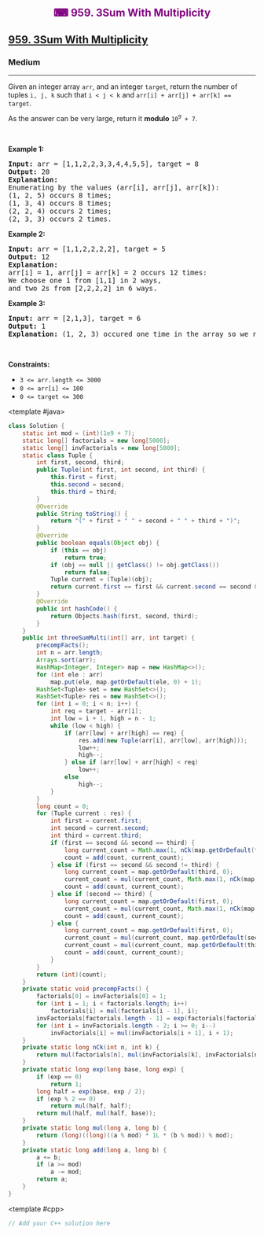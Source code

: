 <div align = "center">
<h style = "margin-bottom: 0px; margin-top: 0px; color : purple;" align = "center" class = "header">

## ⌨ 959. 3Sum With Multiplicity

</h>
</div>

<h2><a href="https://leetcode.com/problems/3sum-with-multiplicity" target = "_blank">959. 3Sum With Multiplicity</a></h2><h3>Medium</h3><hr><p>Given an integer array <code>arr</code>, and an integer <code>target</code>, return the number of tuples <code>i, j, k</code> such that <code>i &lt; j &lt; k</code> and <code>arr[i] + arr[j] + arr[k] == target</code>.</p>

<p>As the answer can be very large, return it <strong>modulo</strong> <code>10<sup>9</sup> + 7</code>.</p>

<p>&nbsp;</p>
<p><strong class="example">Example 1:</strong></p>

<pre>
<strong>Input:</strong> arr = [1,1,2,2,3,3,4,4,5,5], target = 8
<strong>Output:</strong> 20
<strong>Explanation: </strong>
Enumerating by the values (arr[i], arr[j], arr[k]):
(1, 2, 5) occurs 8 times;
(1, 3, 4) occurs 8 times;
(2, 2, 4) occurs 2 times;
(2, 3, 3) occurs 2 times.
</pre>

<p><strong class="example">Example 2:</strong></p>

<pre>
<strong>Input:</strong> arr = [1,1,2,2,2,2], target = 5
<strong>Output:</strong> 12
<strong>Explanation: </strong>
arr[i] = 1, arr[j] = arr[k] = 2 occurs 12 times:
We choose one 1 from [1,1] in 2 ways,
and two 2s from [2,2,2,2] in 6 ways.
</pre>

<p><strong class="example">Example 3:</strong></p>

<pre>
<strong>Input:</strong> arr = [2,1,3], target = 6
<strong>Output:</strong> 1
<strong>Explanation:</strong> (1, 2, 3) occured one time in the array so we return 1.
</pre>

<p>&nbsp;</p>
<p><strong>Constraints:</strong></p>

<ul>
	<li><code>3 &lt;= arr.length &lt;= 3000</code></li>
	<li><code>0 &lt;= arr[i] &lt;= 100</code></li>
	<li><code>0 &lt;= target &lt;= 300</code></li>
</ul>

<CodeTabs :languages="[ { name: 'C++', slot: 'cpp' }, { name: 'Java', slot: 'java' } ]"> <template #java>

```java
class Solution {
    static int mod = (int)(1e9 + 7);
    static long[] factorials = new long[5000];
    static long[] invFactorials = new long[5000];
    static class Tuple {
        int first, second, third;
        public Tuple(int first, int second, int third) {
            this.first = first;
            this.second = second;
            this.third = third;
        }
        @Override
        public String toString() {
            return "(" + first + " " + second + " " + third + ")";
        }
        @Override
        public boolean equals(Object obj) {
            if (this == obj)
                return true;
            if (obj == null || getClass() != obj.getClass())
                return false;
            Tuple current = (Tuple)(obj);
            return current.first == first && current.second == second && current.third == third;
        }
        @Override
        public int hashCode() {
            return Objects.hash(first, second, third);
        }
    }
    public int threeSumMulti(int[] arr, int target) {
        precompFacts();
        int n = arr.length;
        Arrays.sort(arr);
        HashMap<Integer, Integer> map = new HashMap<>();
        for (int ele : arr)
            map.put(ele, map.getOrDefault(ele, 0) + 1);
        HashSet<Tuple> set = new HashSet<>();
        HashSet<Tuple> res = new HashSet<>();
        for (int i = 0; i < n; i++) {
            int req = target - arr[i];
            int low = i + 1, high = n - 1;
            while (low < high) {
                if (arr[low] + arr[high] == req) {
                    res.add(new Tuple(arr[i], arr[low], arr[high]));
                    low++;
                    high--;
                } else if (arr[low] + arr[high] < req)
                    low++;
                else
                    high--;
            }
        }
        long count = 0;
        for (Tuple current : res) {
            int first = current.first;
            int second = current.second;
            int third = current.third;
            if (first == second && second == third) {
                long current_count = Math.max(1, nCk(map.getOrDefault(first, 0), 3));
                count = add(count, current_count);
            } else if (first == second && second != third) {
                long current_count = map.getOrDefault(third, 0);
                current_count = mul(current_count, Math.max(1, nCk(map.getOrDefault(first, 0), 2)));
                count = add(count, current_count);
            } else if (second == third) {
                long current_count = map.getOrDefault(first, 0);
                current_count = mul(current_count, Math.max(1, nCk(map.getOrDefault(second, 0), 2)));
                count = add(count, current_count);
            } else {
                long current_count = map.getOrDefault(first, 0);
                current_count = mul(current_count, map.getOrDefault(second, 0));
                current_count = mul(current_count, map.getOrDefault(third, 0));
                count = add(count, current_count);
            }
        }
        return (int)(count);
    }
    private static void precompFacts() {
        factorials[0] = invFactorials[0] = 1;
        for (int i = 1; i < factorials.length; i++)
            factorials[i] = mul(factorials[i - 1], i);
        invFactorials[factorials.length - 1] = exp(factorials[factorials.length - 1], mod - 2);
        for (int i = invFactorials.length - 2; i >= 0; i--)
            invFactorials[i] = mul(invFactorials[i + 1], i + 1);
    }
    private static long nCk(int n, int k) {
        return mul(factorials[n], mul(invFactorials[k], invFactorials[n - k]));
    }
    private static long exp(long base, long exp) {
        if (exp == 0)
            return 1;
        long half = exp(base, exp / 2);
        if (exp % 2 == 0)
            return mul(half, half);
        return mul(half, mul(half, base));
    }
    private static long mul(long a, long b) {
        return (long)((long)((a % mod) * 1L * (b % mod)) % mod);
    }
    private static long add(long a, long b) {
        a += b;
        if (a >= mod)
            a -= mod;
        return a;
    }
}
```

</template>

<template #cpp>

```cpp
// Add your C++ solution here
```

</template>

</CodeTabs>
